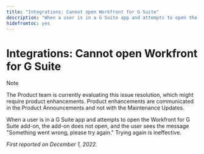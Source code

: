 ```yaml
---
title: "Integrations: Cannot open Workfront for G Suite"
description: "When a user is in a G Suite app and attempts to open the Workfront for G Suite add-on, the add-on does not open, and the user sees the message Something went wrong, please try again. Trying again is ineffective. "
hidefromtoc: yes
---
```


# Integrations: Cannot open Workfront for G Suite

>[!NOTE]
>
>The Product team is currently evaluating this issue resolution, which might require product enhancements. Product enhancements are communicated in the Product Announcements and not with the Maintenance Updates.

When a user is in a G Suite app and attempts to open the Workfront for G Suite add-on, the add-on does not open, and the user sees the message "Something went wrong, please try again." Trying again is ineffective. 

_First reported on December 1, 2022._

